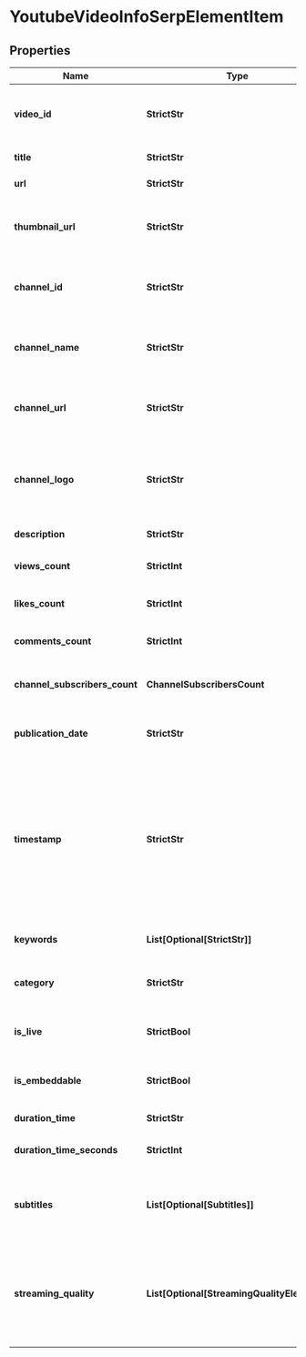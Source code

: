 # YoutubeVideoInfoSerpElementItem


## Properties

| Name | Type | Description | Notes |
|------------ | ------------- | ------------- | -------------|
**video_id** | **StrictStr** | ID of the video received in a POST array |[optional]|
**title** | **StrictStr** | title of the video |[optional]|
**url** | **StrictStr** | URL of the video |[optional]|
**thumbnail_url** | **StrictStr** | the URL of the page where the thumbnail is hosted |[optional]|
**channel_id** | **StrictStr** | the ID of the channel where the video is published |[optional]|
**channel_name** | **StrictStr** | the name of the channel where the video is published |[optional]|
**channel_url** | **StrictStr** | the URL of the channel where the video is published |[optional]|
**channel_logo** | **StrictStr** | the URL of the page where the logo image of the channel is hosted |[optional]|
**description** | **StrictStr** | description of the video |[optional]|
**views_count** | **StrictInt** | number of views of the video |[optional]|
**likes_count** | **StrictInt** | number of likes on the video |[optional]|
**comments_count** | **StrictInt** | number of comments on the video |[optional]|
**channel_subscribers_count** | **ChannelSubscribersCount** | number of subscribers of the channel |[optional]|
**publication_date** | **StrictStr** | the date when the video is published |[optional]|
**timestamp** | **StrictStr** | date and time when the result is published<br>in the UTC format: “yyyy-mm-dd hh-mm-ss +00:00”<br>example:<br>2022-11-15 12:57:46 +00:00 |[optional]|
**keywords** | **List[Optional[StrictStr]]** | keywords relevant to the video |[optional]|
**category** | **StrictStr** | the category the video belongs to |[optional]|
**is_live** | **StrictBool** | indicates whether the video is on live |[optional]|
**is_embeddable** | **StrictBool** | indicates whether the video is embeddable |[optional]|
**duration_time** | **StrictStr** | duration of the video |[optional]|
**duration_time_seconds** | **StrictInt** | duration of the video in seconds |[optional]|
**subtitles** | **List[Optional[Subtitles]]** | array of elements describing properties of subtitles in the video |[optional]|
**streaming_quality** | **List[Optional[StreamingQualityElement]]** | array of elements that contain information about all possible streaming qualities of the video |[optional]|